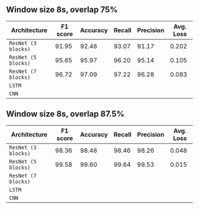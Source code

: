 ## Window size 8s, overlap 75%
| Architecture  | F1 score | Accuracy | Recall | Precision | Avg. Loss |
| ------ | ----- | ----- | ----- | ----- | ----- |
| `ResNet (3 blocks)`  | 91.95| 92.48 | 93.07 | 91.17 | 0.202 |
| `ResNet (5 blocks)` |  95.65 | 95.97 | 96.20 | 95.14 | 0.105 |
| `ResNet (7 blocks)` | 96.72 | 97.09 | 97.22 | 96.28 | 0.083 |
| `LSTM` | 
| `CNN` | 

## Window size 8s, overlap 87.5%
| Architecture  | F1 score | Accuracy | Recall | Precision | Avg. Loss |
| ------ | ----- | ----- | ----- | ----- | ----- |
| `ResNet (3 blocks)`  | 98.36| 98.48 | 98.46 | 98.26 | 0.048 |
| `ResNet (5 blocks)` |  99.58 | 99.60 | 99.64 | 99.53 | 0.015 |
| `ResNet (7 blocks)` | 
| `LSTM` | 
| `CNN` | 
